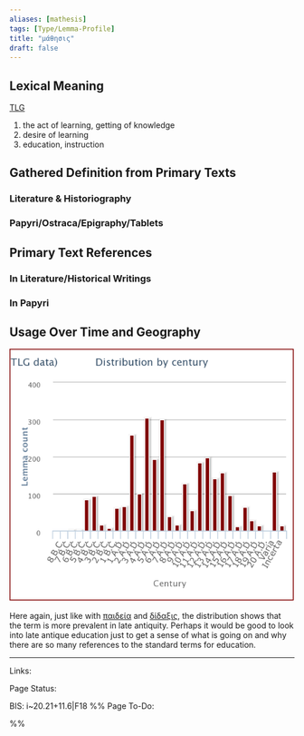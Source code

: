 ```yaml
---
aliases: [mathesis]
tags: [Type/Lemma-Profile]
title: "μάθησις" 
draft: false
---
```


## Lexical Meaning
[TLG](http://stephanus.tlg.uci.edu/lsj/#context=lsj&eid=66642)
1. the act of learning, getting of knowledge
2. desire of learning
3. education, instruction
## Gathered Definition from Primary Texts
### Literature & Historiography


### Papyri/Ostraca/Epigraphy/Tablets


## Primary Text References
### In Literature/Historical Writings


### In Papyri

## Usage Over Time and Geography
![](../../assets/images/μάθησις-time-distribution.png)

Here again, just like with [παιδεία](παιδεία.md) and [δίδαξις](δίδαξις.md), the distribution shows that the term is more prevalent in late antiquity. Perhaps it would be good to look into late antique education just to get a sense of what is going on and why there are so many references to the standard terms for education. 

--- 
Links: 

Page Status: 

BIS: i~20.21+11.6|F18
%%
Page To-Do:

%%